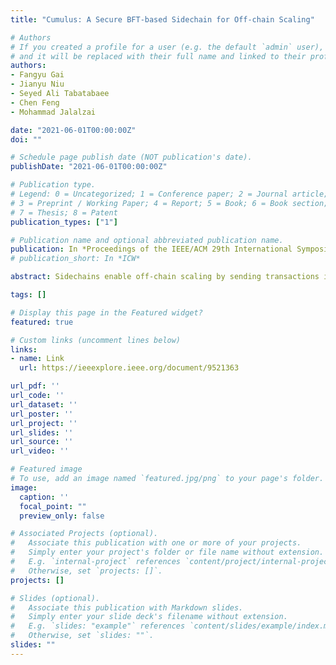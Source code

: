 ```yaml
---
title: "Cumulus: A Secure BFT-based Sidechain for Off-chain Scaling"

# Authors
# If you created a profile for a user (e.g. the default `admin` user), write the username (folder name) here 
# and it will be replaced with their full name and linked to their profile.
authors:
- Fangyu Gai
- Jianyu Niu
- Seyed Ali Tabatabaee
- Chen Feng
- Mohammad Jalalzai

date: "2021-06-01T00:00:00Z"
doi: ""

# Schedule page publish date (NOT publication's date).
publishDate: "2021-06-01T00:00:00Z"

# Publication type.
# Legend: 0 = Uncategorized; 1 = Conference paper; 2 = Journal article;
# 3 = Preprint / Working Paper; 4 = Report; 5 = Book; 6 = Book section;
# 7 = Thesis; 8 = Patent
publication_types: ["1"]

# Publication name and optional abbreviated publication name.
publication: In *Proceedings of the IEEE/ACM 29th International Symposium on Quality of Service (IWQoS)*
# publication_short: In *ICW*

abstract: Sidechains enable off-chain scaling by sending transactions in a private network rather than broadcasting them in the public blockchain (i.e., the mainchain) network. To this end, classic Byzantine fault-tolerant (BFT) consensus protocols such as PBFT seem an excellent fit to fuel sidechains for their permissioned settings and inherent robustness. However, designing a secure and efficient BFT-based sidechain protocol remains an open challenge.This paper presents Cumulus, a novel BFT-based sidechain framework for blockchains to achieve off-chain scaling without compromising any security and efficiency properties of both sides’ consensus protocols. Cumulus encompasses a novel cryptographic sortition algorithm called Proof-of-Wait to fairly select sidechain nodes to communicate with the mainchain in an efficient and decentralized manner. To further reduce the operational cost, Cumulus provides an optimistic checkpointing approach in which the mainchain will not verify checkpoints unless disputes happen. Meanwhile, end-users enjoy a two-step withdrawal protocol, ensuring that they can safely collect assets back to the mainchain without relying on the BFT committee. Our experiments show that Cumulus sidechains outperform ZK-Rollup, another promising sidechain construction, achieving one and two orders of magnitude improvement in throughput and latency while retaining comparable operational cost.

tags: []

# Display this page in the Featured widget?
featured: true

# Custom links (uncomment lines below)
links:
- name: Link
  url: https://ieeexplore.ieee.org/document/9521363

url_pdf: ''
url_code: ''
url_dataset: ''
url_poster: ''
url_project: ''
url_slides: ''
url_source: ''
url_video: ''

# Featured image
# To use, add an image named `featured.jpg/png` to your page's folder. 
image:
  caption: ''
  focal_point: ""
  preview_only: false

# Associated Projects (optional).
#   Associate this publication with one or more of your projects.
#   Simply enter your project's folder or file name without extension.
#   E.g. `internal-project` references `content/project/internal-project/index.md`.
#   Otherwise, set `projects: []`.
projects: []

# Slides (optional).
#   Associate this publication with Markdown slides.
#   Simply enter your slide deck's filename without extension.
#   E.g. `slides: "example"` references `content/slides/example/index.md`.
#   Otherwise, set `slides: ""`.
slides: ""
---
```

